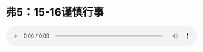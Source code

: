 # 弗5：15-16谨慎行事

<audio style="width: 100%;" preload="false" controls controlslist="nodownload"><source src="http://file.simai.life/audio/mp3/old/12234.mp3" type="audio/mpeg">Your browser does not support the audio element.</audio>


